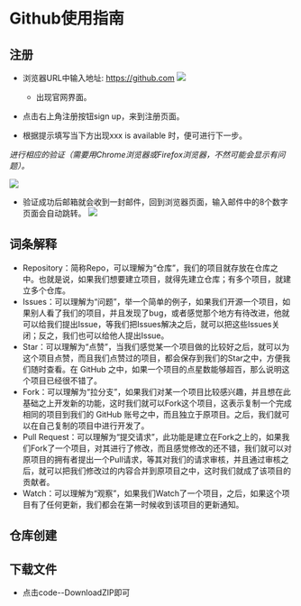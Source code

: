 # Github使用指南
## 注册
* 浏览器URL中输入地址: https://github.com
![](https://img-blog.csdnimg.cn/c309d94f6bea428d8fd2c428aae94037.png#pic_center)
  * 出现官网界面。
 
* 点击右上角注册按钮sign up，来到注册页面。
* 根据提示填写当下方出现xxx is available 时，便可进行下一步。
 
*进行相应的验证（需要用Chrome浏览器或Firefox浏览器，不然可能会显示有问题）。*
 

![](https://img-blog.csdnimg.cn/5efb0c0e20964ca1926f39d66a137e03.png#pic_center)  
* 验证成功后邮箱就会收到一封邮件，回到浏览器页面，输入邮件中的8个数字页面会自动跳转。
![](https://img-blog.csdnimg.cn/85dc7c98e5be49e09d1a987a9da3e91d.png#pic_center)
 

## 词条解释
 
* Repository：简称Repo，可以理解为“仓库”，我们的项目就存放在仓库之中。也就是说，如果我们想要建立项目，就得先建立仓库；有多个项目，就建立多个仓库。
* Issues：可以理解为“问题”，举一个简单的例子，如果我们开源一个项目，如果别人看了我们的项目，并且发现了bug，或者感觉那个地方有待改进，他就可以给我们提出Issue，等我们把Issues解决之后，就可以把这些Issues关闭；反之，我们也可以给他人提出Issue。
* Star：可以理解为“点赞”，当我们感觉某一个项目做的比较好之后，就可以为这个项目点赞，而且我们点赞过的项目，都会保存到我们的Star之中，方便我们随时查看。在 GitHub 之中，如果一个项目的点星数能够超百，那么说明这个项目已经很不错了。
* Fork：可以理解为“拉分支”，如果我们对某一个项目比较感兴趣，并且想在此基础之上开发新的功能，这时我们就可以Fork这个项目，这表示复制一个完成相同的项目到我们的 GitHub 账号之中，而且独立于原项目。之后，我们就可以在自己复制的项目中进行开发了。
* Pull Request：可以理解为“提交请求”，此功能是建立在Fork之上的，如果我们Fork了一个项目，对其进行了修改，而且感觉修改的还不错，我们就可以对原项目的拥有者提出一个Pull请求，等其对我们的请求审核，并且通过审核之后，就可以把我们修改过的内容合并到原项目之中，这时我们就成了该项目的贡献者。
* Watch：可以理解为“观察”，如果我们Watch了一个项目，之后，如果这个项目有了任何更新，我们都会在第一时候收到该项目的更新通知。

## 仓库创建



## 下载文件 

* 点击code--DownloadZIP即可
